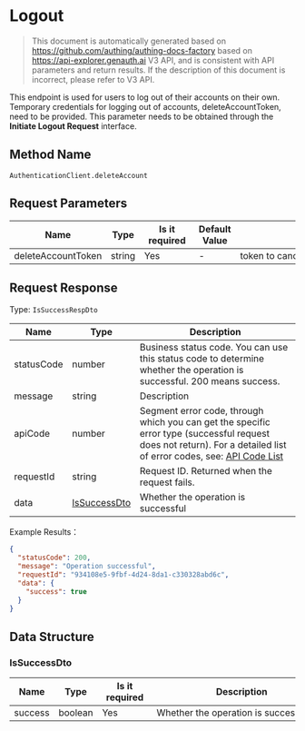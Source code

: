 # Logout

<!--
Warning⚠️:
Do not modify this document directly,
https://github.com/Authing/authing-docs-factory
Use this project to generate
-->

<LastUpdated />

> This document is automatically generated based on https://github.com/authing/authing-docs-factory based on https://api-explorer.genauth.ai V3 API, and is consistent with API parameters and return results. If the description of this document is incorrect, please refer to V3 API.

This endpoint is used for users to log out of their accounts on their own. Temporary credentials for logging out of accounts, deleteAccountToken, need to be provided. This parameter needs to be obtained through the **Initiate Logout Request** interface.

## Method Name

`AuthenticationClient.deleteAccount`

## Request Parameters

| Name               | Type   | <div style="width:80px">Is it required</div> | Default Value | <div style="width:300px">Description</div> | <div style="width:200px"></div>Example Value</div> |
| ------------------ | ------ | -------------------------------------------- | ------------- | ------------------------------------------ | -------------------------------------------------- |
| deleteAccountToken | string | Yes                                          | -             | token to cancel account                    |                                                    |

## Request Response

Type: `IsSuccessRespDto`

| Name       | Type                                     | Description                                                                                                                                                                                                                                                                                                                                 |
| ---------- | ---------------------------------------- | ------------------------------------------------------------------------------------------------------------------------------------------------------------------------------------------------------------------------------------------------------------------------------------------------------------------------------------------- |
| statusCode | number                                   | Business status code. You can use this status code to determine whether the operation is successful. 200 means success.                                                                                                                                                                                                                     |
| message    | string                                   | Description                                                                                                                                                                                                                                                                                                                                 |
| apiCode    | number                                   | Segment error code, through which you can get the specific error type (successful request does not return). For a detailed list of error codes, see: [API Code List](https://api-explorer.genauth.ai/?tag=group/%E5%BC%80%E5%8F%91%E5%87%86%E5%A4%87#tag/%E5%BC%80%E5%8F%91%E5%87%86%E5%A4%87/%E9%94%99%E8%AF%AF%E5%A4%84%E7%90%86/apiCode) |
| requestId  | string                                   | Request ID. Returned when the request fails.                                                                                                                                                                                                                                                                                                |
| data       | <a href="#IsSuccessDto">IsSuccessDto</a> | Whether the operation is successful                                                                                                                                                                                                                                                                                                         |

Example Results：

```json
{
  "statusCode": 200,
  "message": "Operation successful",
  "requestId": "934108e5-9fbf-4d24-8da1-c330328abd6c",
  "data": {
    "success": true
  }
}
```

## Data Structure

### <a id="IsSuccessDto"></a> IsSuccessDto

| Name    | Type    | <div style="width:80px">Is it required</div> | <div style="width:300px">Description</div> | <div style="width:200px">Example Value</div> |
| ------- | ------- | -------------------------------------------- | ------------------------------------------ | -------------------------------------------- |
| success | boolean | Yes                                          | Whether the operation is successful        | `true`                                       |
